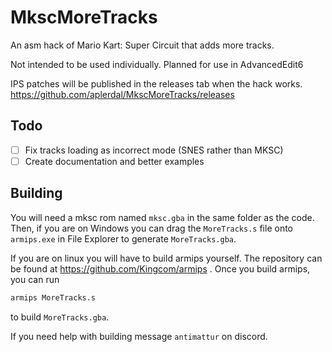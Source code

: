 # MkscMoreTracks
An asm hack of Mario Kart: Super Circuit that adds more tracks.

Not intended to be used individually. Planned for use in AdvancedEdit6

IPS patches will be published in the releases tab when the hack works.
https://github.com/aplerdal/MkscMoreTracks/releases
## Todo
- [ ] Fix tracks loading as incorrect mode (SNES rather than MKSC)
- [ ] Create documentation and better examples
## Building
You will need a mksc rom named `mksc.gba` in the same folder as the code. Then, if you are on Windows you can drag the `MoreTracks.s` file onto `armips.exe` in File Explorer to generate `MoreTracks.gba`.

If you are on linux you will have to build armips yourself. The repository can be found at https://github.com/Kingcom/armips . Once you build armips, you can run
```sh
armips MoreTracks.s
```
to build `MoreTracks.gba`.

If you need help with building message `antimattur` on discord.
